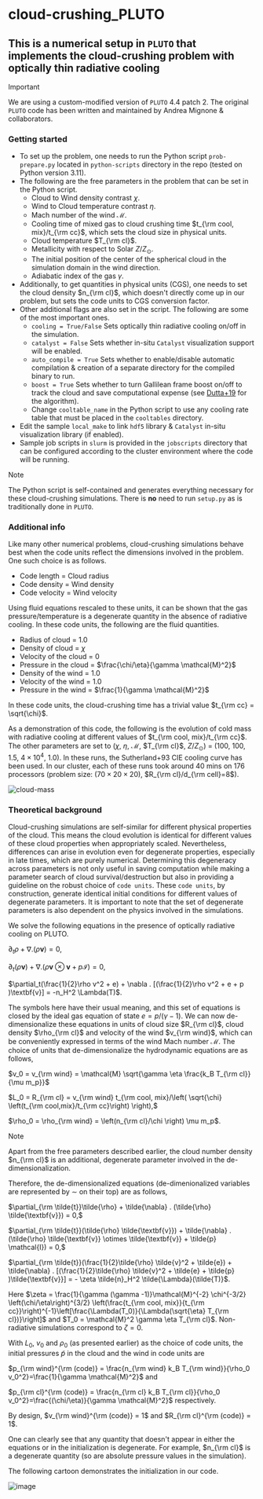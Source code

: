 # cloud-crushing_PLUTO

## This is a numerical setup in `PLUTO` that implements the cloud-crushing problem with optically thin radiative cooling

> [!IMPORTANT]
> We are using a custom-modified version of `PLUTO` 4.4 patch 2. The original `PLUTO` code has been written and maintained by Andrea Mignone & collaborators.

### Getting started
- To set up the problem, one needs to run the Python script `prob-prepare.py` located in `python-scripts` directory in the repo (tested on Python version 3.11).
- The following are the free parameters in the problem that can be set in the Python script.
  - Cloud to Wind density contrast $\chi$.
  - Wind to Cloud temperature contrast $\eta$.
  - Mach number of the wind $\mathcal{M}$.
  - Cooling time of mixed gas to cloud crushing time $t_{\rm cool, mix}/t_{\rm cc}$, which sets the cloud size in physical units.
  - Cloud temperature $T_{\rm cl}$.
  - Metallicity with respect to Solar $Z/Z_\odot$.
  - The initial position of the center of the spherical cloud in the simulation domain in the wind direction.
  - Adiabatic index of the gas $\gamma$.
- Additionally, to get quantities in physical units (CGS), one needs to set the cloud density $n_{\rm cl}$, which doesn't directly come up in our problem, but sets the code units to CGS conversion factor.
- Other additional flags are also set in the script. The following are some of the most important ones.
  - `cooling = True/False` Sets optically thin radiative cooling on/off in the simulation.
  - `catalyst = False` Sets whether in-situ `Catalyst` visualization support will be enabled.
  - `auto_compile = True` Sets whether to enable/disable automatic compilation & creation of a separate directory for the compiled binary to run.
  - `boost = True` Sets whether to turn Gallilean frame boost on/off to track the cloud and save computational expense (see [Dutta+19](https://ui.adsabs.harvard.edu/abs/2019RNAAS...3..148D/abstract) for the algorithm).
  - Change `cooltable_name` in the Python script to use any cooling rate table that must be placed in the `cooltables` directory.
- Edit the sample `local_make` to link `hdf5` library \& `Catalyst` in-situ visualization library (if enabled).
- Sample job scripts in `slurm` is provided in the `jobscripts` directory that can be configured according to the cluster environment where the code will be running.
> [!NOTE]  
> The Python script is self-contained and generates everything necessary for these cloud-crushing simulations. There is **no** need to run `setup.py` as is traditionally done in `PLUTO`.
### Additional info
Like many other numerical problems, cloud-crushing simulations behave best when the code units reflect the dimensions involved in the problem. One such choice is as follows.
  - Code length = Cloud radius
  - Code density = Wind density
  - Code velocity = Wind velocity

Using fluid equations rescaled to these units, it can be shown that the gas pressure/temperature is a degenerate quantity in the absence of radiative cooling.
In these code units, the following are the fluid quantities.
  - Radius of cloud = 1.0
  - Density of cloud = $\chi$
  - Velocity of the cloud = 0
  - Pressure in the cloud = $\frac{\chi/\eta}{\gamma \mathcal{M}^2}$
  - Density of the wind = 1.0
  - Velocity of the wind = 1.0
  - Pressure in the wind = $\frac{1}{\gamma \mathcal{M}^2}$

In these code units, the cloud-crushing time has a trivial value $t_{\rm cc} = \sqrt{\chi}$.

As a demonstration of this code, the following is the evolution of cold mass with radiative cooling at different values of $t_{\rm cool, mix}/t_{\rm cc}$. The other parameters are set to ($\chi$, $\eta$, $\mathcal{M}$, $T_{\rm cl}$, $Z/Z_\odot$) = ($100$, $100$, $1.5$, $4 \times 10^{4}$, $1.0$). In these runs, the Sutherland+93 CIE cooling curve has been used. In our cluster, each of these runs took around 40 mins on 176 processors (problem size: ($70 \times 20 \times 20$), $R_{\rm cl}/d_{\rm cell}=8$).

![cloud-mass](https://github.com/dutta-alankar/cloud-crushing_PLUTO/assets/39578361/bf5ff6cb-65ed-4d9a-b4c1-2e009afe2abe)

### Theoretical background

Cloud-crushing simulations are self-similar for different physical properties of the cloud. This means the cloud evolution is identical for different values of these cloud properties when appropriately scaled. Nevertheless, differences can arise in evolution even for degenerate properties, especially in late times, which are purely numerical. Determining this degeneracy across parameters is not only useful in saving computation while making a parameter search of cloud survival/destruction but also in providing a guideline on the robust choice of `code units`. These `code units`, by construction, generate identical initial conditions for different values of degenerate parameters. It is important to note that the set of degenerate parameters is also dependent on the physics involved in the simulations.

We solve the following equations in the presence of optically radiative cooling on PLUTO.

$\partial_t\rho + \nabla . (\rho \textbf{v}) = 0,$

$\partial_t(\rho \textbf{v}) + \nabla . (\rho \textbf{v} \otimes \textbf{v} + p \mathcal{I}) = 0,$

$\partial_t(\frac{1}{2}\rho v^2 + e) + \nabla . [(\frac{1}{2}\rho v^2 + e + p )\textbf{v}] = -n_H^2 \Lambda(T)$.

The symbols here have their usual meaning, and this set of equations is closed by the ideal gas equation of state $e = p/(\gamma -1)$.
We can now de-dimensionalize these equations in units of cloud size $R_{\rm cl}$, cloud density $\rho_{\rm cl}$ and velocity of the wind $v_{\rm wind}$, which can be conveniently expressed in terms of the wind Mach number $\mathcal{M}$. The choice of units that de-dimensionalize the hydrodynamic equations are as follows,

$v_0 = v_{\rm wind} = \mathcal{M} \sqrt{\gamma \eta \frac{k_B T_{\rm cl}}{\mu m_p}}$

$L_0 = R_{\rm cl} = v_{\rm wind} t_{\rm cool, mix}/\left( \sqrt{\chi} \left(t_{\rm cool,mix}/t_{\rm cc}\right) \right),$ 

$\rho_0 = \rho_{\rm wind} = \left(n_{\rm cl}/\chi \right) \mu m_p$. 

> [!NOTE] 
> Apart from the free parameters described earlier, the cloud number density $n_{\rm cl}$ is an additional, degenerate parameter involved in the de-dimensionalization.

Therefore, the de-dimensionalized equations (de-dimenionalized variables are represented by $\sim$ on their top) are as follows,

$\partial_{\rm \tilde{t}}\tilde{\rho} + \tilde{\nabla} . (\tilde{\rho} \tilde{\textbf{v}}) = 0,$

$\partial_{\rm \tilde{t}}(\tilde{\rho} \tilde{\textbf{v}}) + \tilde{\nabla} . (\tilde{\rho} \tilde{\textbf{v}} \otimes \tilde{\textbf{v}} + \tilde{p} \mathcal{I}) = 0,$

$\partial_{\rm \tilde{t}}(\frac{1}{2}\tilde{\rho} \tilde{v}^2 + \tilde{e}) + \tilde{\nabla} . [(\frac{1}{2}\tilde{\rho} \tilde{v}^2 + \tilde{e} + \tilde{p} )\tilde{\textbf{v}}] = - \zeta \tilde{n}_H^2 \tilde{\Lambda}(\tilde{T)}$.

Here $\zeta = \frac{1}{\gamma (\gamma -1)}\mathcal{M}^{-2} \chi^{-3/2} \left(\chi/\eta\right)^{3/2} \left(\frac{t_{\rm cool, mix}}{t_{\rm cc}}\right)^{-1}\left[\frac{\Lambda(T_0)}{\Lambda(\sqrt{\eta} T_{\rm cl})}\right]$ and $T_0 = \mathcal{M}^2 \gamma \eta T_{\rm cl}$. Non-radiative simulations correspond to $\zeta =0$.

With $L_0$, $v_0$ and $\rho_0$ (as presented earlier) as the choice of code units, the initial pressures $\tilde{p}$ in the cloud and the wind in code units are 

$p_{\rm wind}^{\rm (code)} = \frac{n_{\rm wind} k_B T_{\rm wind}}{\rho_0 v_0^2}=\frac{1}{\gamma \mathcal{M}^2}$ and

$p_{\rm cl}^{\rm (code)} = \frac{n_{\rm cl} k_B T_{\rm cl}}{\rho_0 v_0^2}=\frac{(\chi/\eta)}{\gamma \mathcal{M}^2}$ respectively.

By design, $v_{\rm wind}^{\rm (code)} = 1$ and $R_{\rm cl}^{\rm (code)} = 1$.

One can clearly see that any quantity that doesn't appear in either the equations or in the initialization is degenerate. For example, $n_{\rm cl}$ is a degenerate quantity (so are absolute pressure values in the simulation). 

The following cartoon demonstrates the initialization in our code.

![image](https://github.com/dutta-alankar/cloud-crushing_PLUTO/assets/39578361/e11ca732-af1e-4699-bbc4-5f0f1257d2f5)
